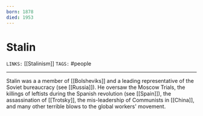```yaml
---
born: 1878
died: 1953
---
```

# Stalin
`LINKS:` [[Stalinism]]
`TAGS:` #people  

---
Stalin was a a member of [[Bolsheviks]] and a leading representative of the Soviet bureaucracy (see [[Russia]]). He oversaw the Moscow Trials, the killings of leftists during the Spanish revolution (see [[Spain]]), the assassination of [[Trotsky]], the mis-leadership of Communists in [[China]], and many other terrible blows to the global workers' movement. 